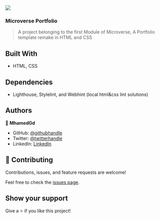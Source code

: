 ![](https://img.shields.io/badge/Microverse-blueviolet)

### Microverse Portfolio

> A project belonging to the first Module of Microverse, A Portfolio template remake in HTML and CSS


## Built With

- HTML, CSS

## Dependencies

- Lighthouse, Stylelint, and Webhint (local html&css lint solutions)


## Authors

👤 **MhamedGd**

- GitHub: [@githubhandle](https://github.com/mhamedGd)
- Twitter: [@twitterhandle](https://twitter.com/mhamedKGD)
- LinkedIn: [LinkedIn](https://www.linkedin.com/in/mohammed-k-b10450107/)

## 🤝 Contributing

Contributions, issues, and feature requests are welcome!

Feel free to check the [issues page](../../issues/).

## Show your support

Give a ⭐️ if you like this project!
